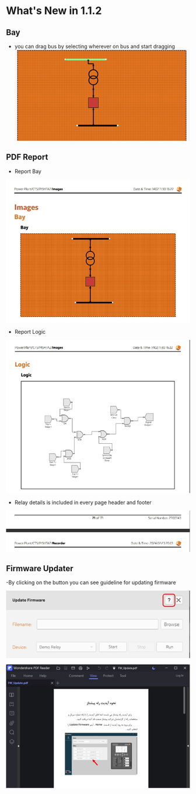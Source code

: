 # What's New in 1.1.2

## Bay


- you can drag bus by selecting wherever on bus and start dragging 
![bus-drag](../../../images/release-notes/v1.1.2/bus-drag.gif)


## PDF Report 


- Report Bay

![report-bay](../../../images/release-notes/v1.1.2/report-bay.jpg)

- Report Logic

![report-bay](../../../images/release-notes/v1.1.2/report-logic.jpg)

- Relay details is included in every page header and footer

![report-header](../../../images/release-notes/v1.1.2/report-header.jpg)

## Firmware Updater 

-By clicking on the button you can see guideline for updating firmware 

![help-firmware-update](../../../images/release-notes/v1.1.2/help-firmware-update.jpg)

![help-firmware-update-file](../../../images/release-notes/v1.1.2/help-firmware-update-file.jpg)
